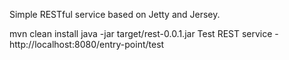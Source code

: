 Simple RESTful service based on Jetty and Jersey.
 

mvn clean install
java -jar target/rest-0.0.1.jar
Test REST service - http://localhost:8080/entry-point/test 

